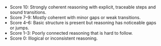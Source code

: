 - Score 10: Strongly coherent reasoning with explicit, traceable steps and sound transitions.
- Score 7–9: Mostly coherent with minor gaps or weak transitions.
- Score 4–6: Basic structure is present but reasoning has noticeable gaps or jumps.
- Score 1–3: Poorly connected reasoning that is hard to follow.
- Score 0: Illogical or inconsistent reasoning.